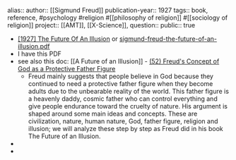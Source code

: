 alias::
author:: [[Sigmund Freud]] 
publication-year:: 1927
tags:: book, reference, #psychology #religion #[[philosophy of religion]] #[[sociology of religion]]
project:: [[AMT]], [[X-Science]], 
question::
public:: true

- [[1927] The Future Of An Illusion](https://ia802907.us.archive.org/17/items/SigmundFreud/Sigmund%20Freud%20%5B1927%5D%20The%20Future%20of%20an%20Illusion%20%28James%20Strachey%20translation,%201961%29.pdf) or [sigmund-freud-the-future-of-an-illusion.pdf](https://ia801304.us.archive.org/28/items/sigmund-freud-the-future-of-an-illusion/sigmund-freud-the-future-of-an-illusion.pdf)
- I have this PDF
- see also this doc: [[A Future of an Illusion]] - [(52) Freud's Concept of God as a Protective Father Figure](https://www.academia.edu/34189976/_A_FUTURE_OF_AN_ILLUSION_)
	- Freud mainly suggests that people believe in God because they continued to need a protective father figure when they become adults due to the unbearable reality of the world. This father figure is a heavenly daddy, cosmic father who can control everything and give people endurance toward the cruelty of nature. His argument is shaped around some main ideas and concepts. These are civilization, nature, human nature, God, father figure, religion and illusion; we will analyze these step by step as Freud did in his book The Future of an Illusion.
-
-